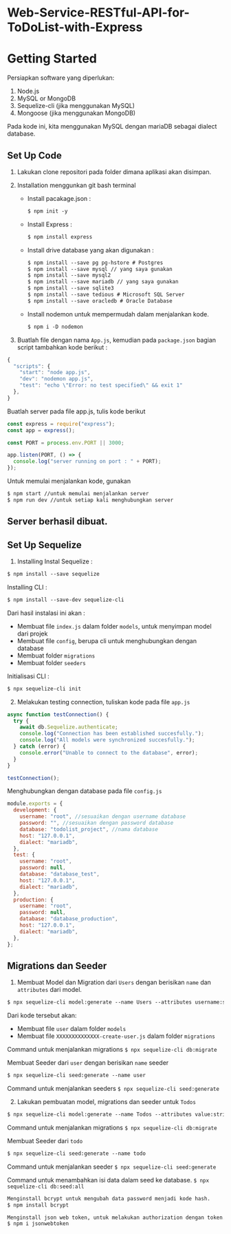 # Web-Service-RESTful-API-for-ToDoList-with-Express

# **Getting Started**

Persiapkan software yang diperlukan:

1. Node.js
2. MySQL or MongoDB
3. Sequelize-cli (jika menggunakan MySQL)
4. Mongoose (jika menggunakan MongoDB)

Pada kode ini, kita menggunakan MySQL dengan mariaDB sebagai dialect database.

## **Set Up Code**

1. Lakukan clone repositori pada folder dimana aplikasi akan disimpan.

2. Installation menggunkan git bash terminal

   - Install pacakage.json :
     ```markdown
     $ npm init -y
     ```
   - Install Express :

     ```markdown
     $ npm install express
     ```

   - Install drive database yang akan digunakan :

     ```markdown
     $ npm install --save pg pg-hstore # Postgres
     $ npm install --save mysql // yang saya gunakan
     $ npm install --save mysql2
     $ npm install --save mariadb // yang saya gunakan
     $ npm install --save sqlite3
     $ npm install --save tedious # Microsoft SQL Server
     $ npm install --save oracledb # Oracle Database
     ```

   - Install nodemon untuk mempermudah dalam menjalankan kode.

     ```markdown
     $ npm i -D nodemon
     ```

3. Buatlah file dengan nama `App.js`, kemudian pada `package.json` bagian script tambahkan kode berikut :

```javascript
{
  "scripts": {
    "start": "node app.js",
    "dev": "nodemon app.js",
    "test": "echo \"Error: no test specified\" && exit 1"
  },
}
```

Buatlah server pada file app.js, tulis kode berikut

```javascript
const express = require("express");
const app = express();

const PORT = process.env.PORT || 3000;

app.listen(PORT, () => {
  console.log("server running on port : " + PORT);
});
```

Untuk memulai menjalankan kode, gunakan

```markdown
$ npm start //untuk memulai menjalankan server
$ npm run dev //untuk setiap kali menghubungkan server
```

## Server berhasil dibuat.

## **Set Up Sequelize**

1. Installing
   Instal Sequelize :

```markdown
$ npm install --save sequelize
```

Installing CLI :

```markdown
$ npm install --save-dev sequelize-cli
```

Dari hasil instalasi ini akan :

- Membuat file `index.js` dalam folder `models`, untuk menyimpan model dari projek
- Membuat file `config`, berupa cli untuk menghubungkan dengan database
- Membuat folder `migrations`
- Membuat folder `seeders`

Initialisasi CLI :

```markdown
$ npx sequelize-cli init
```

2. Melakukan testing connection, tuliskan kode pada file `app.js`

```javascript
async function testConnection() {
  try {
    await db.Sequelize.authenticate;
    console.log("Connection has been established succesfully.");
    console.log("All models were synchronized succesfully.");
  } catch (error) {
    console.error("Unable to connect to the database", error);
  }
}

testConnection();
```

Menghubungkan dengan database pada file `config.js`

```javascript
module.exports = {
  development: {
    username: "root", //sesuaikan dengan username database
    password: "", //sesuaikan dengan password database
    database: "todolist_project", //nama database
    host: "127.0.0.1",
    dialect: "mariadb",
  },
  test: {
    username: "root",
    password: null,
    database: "database_test",
    host: "127.0.0.1",
    dialect: "mariadb",
  },
  production: {
    username: "root",
    password: null,
    database: "database_production",
    host: "127.0.0.1",
    dialect: "mariadb",
  },
};
```

## Migrations dan Seeder

1. Membuat Model dan Migration dari `Users` dengan berisikan `name` dan `attributes` dari model.

```markdown
$ npx sequelize-cli model:generate --name Users --attributes username:string,email:string,password:string
```

Dari kode tersebut akan:

- Membuat file `user` dalam folder `models`
- Membuat file `XXXXXXXXXXXXXX-create-user.js` dalam folder `migrations`

Command untuk menjalankan migrations
`$ npx sequelize-cli db:migrate`

Membuat Seeder dari `user` dengan berisikan `name` seeder

```markdown
$ npx sequelize-cli seed:generate --name user
```

Command untuk menjalankan seeders
`$ npx sequelize-cli seed:generate`

2. Lakukan pembuatan model, migrations dan seeder untuk `Todos`

```markdown
$ npx sequelize-cli model:generate --name Todos --attributes value:string,status:boolean
```

Command untuk menjalankan migrations
`$ npx sequelize-cli db:migrate`

Membuat Seeder dari `todo`

```markdown
$ npx sequelize-cli seed:generate --name todo
```

Command untuk menjalankan seeder
`$ npx sequelize-cli seed:generate`

Command untuk menambahkan isi data dalam seed ke database.
`$ npx sequelize-cli db:seed:all`

```markdown
Menginstall bcrypt untuk mengubah data password menjadi kode hash.
$ npm install bcrypt

Menginstall json web token, untuk melakukan authorization dengan token.
$ npm i jsonwebtoken
```
